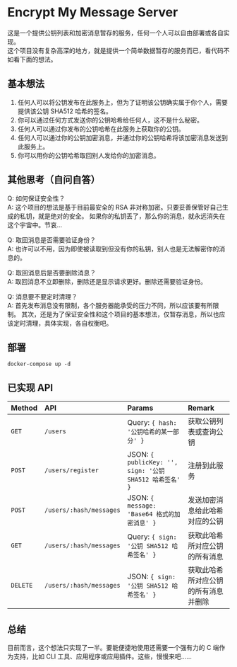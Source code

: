 # Encrypt My Message Server

这是一个提供公钥列表和加密消息暂存的服务，任何一个人可以自由部署或各自实现。  
这个项目没有复杂高深的地方，就是提供一个简单数据暂存的服务而已，看代码不如看下面的想法。

## 基本想法
1. 任何人可以将公钥发布在此服务上，但为了证明该公钥确实属于你个人，需要提供该公钥 SHA512 哈希的签名。  
2. 你可以通过任何方式发送你的公钥哈希给任何人，这不是什么秘密。
3. 任何人可以通过你发布的公钥哈希在此服务上获取你的公钥。
4. 任何人可以通过你的公钥加密消息，并通过你的公钥哈希将该加密消息发送到此服务上。
5. 你可以用你的公钥哈希取回别人发给你的加密消息。

## 其他思考（自问自答）
Q: 如何保证安全性？  
A: 这个项目的想法是基于目前最安全的 RSA 非对称加密。只要妥善保管好自己生成的私钥，就是绝对的安全。
如果你的私钥丢了，那么你的消息，就永远消失在这个宇宙中。节哀...

Q: 取回消息是否需要验证身份？  
A: 也许可以不用，因为即使被读取到但没有你的私钥，别人也是无法解密你的消息的。  

Q: 取回消息后是否要删除消息？  
A: 取回消息不立即删除，删除还是显示请求更好。删除还需要验证身份。  

Q: 消息要不要定时清理？  
A: 首先发布消息没有限制，各个服务器能承受的压力不同，所以应该要有所限制。
其次，还是为了保证安全性和这个项目的基本想法，仅暂存消息，所以也应该定时清理，具体实现，各自权衡吧。

## 部署

`docker-compose up -d`

## 已实现 API

|   Method   |        API        |   Params   |   Remark   |
| :--- | :--- | :--- | :--- |
| `GET` | `/users` | Query: `{ hash: '公钥哈希的某一部分' }` | 获取公钥列表或查询公钥 |
| `POST` | `/users/register` | JSON: `{ publicKey: '', sign: '公钥 SHA512 哈希签名' }` | 注册到此服务 |
| `POST` | `/users/:hash/messages` | JSON: `{ message: 'Base64 格式的加密消息' }` | 发送加密消息给此哈希对应的公钥 |
| `GET` | `/users/:hash/messages` | Query: `{ sign: '公钥 SHA512 哈希签名' }` | 获取此哈希所对应公钥的所有消息 |
| `DELETE` | `/users/:hash/messages` | JSON: `{ sign: '公钥 SHA512 哈希签名' }` | 获取此哈希所对应公钥的所有消息并删除 |

## 总结
目前而言，这个想法只实现了一半。要能便捷地使用还需要一个强有力的 C 端作为支持，比如 CLI 工具、应用程序或应用插件。这些，慢慢来吧......
